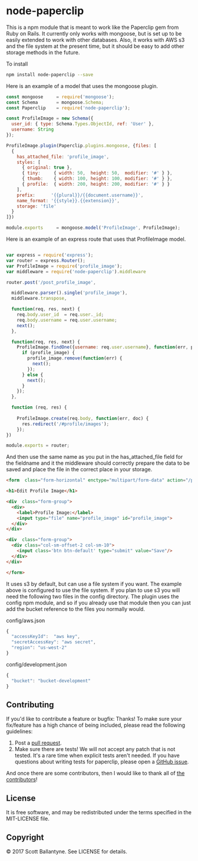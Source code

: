 node-paperclip
=========

This is a npm module that is meant to work like the Paperclip gem from Ruby on Rails. It currently only works with mongoose, but is set up to be easily extended to work with other databases.  Also, it works with AWS s3 and the file system at the present time, but it should be easy to add other storage methods in the future. 

To install 

```bash
npm install node-paperclip --save
```

Here is an example of a model that uses the mongoose plugin.

```javascript
const mongoose     = require('mongoose');
const Schema       = mongoose.Schema;
const Paperclip    = require('node-paperclip');

const ProfileImage = new Schema({
  user_id: { type: Schema.Types.ObjectId, ref: 'User' },
  username: String
});

ProfileImage.plugin(Paperclip.plugins.mongoose, {files: [
  { 
    has_attached_file: 'profile_image',
    styles: [
      { original: true },
      { tiny:     { width: 50,  height: 50,  modifier: '#' } },
      { thumb:    { width: 100, height: 100, modifier: '#' } },
      { profile:  { width: 200, height: 200, modifier: '#' } }
    ],
    prefix:      '{{plural}}/{{document.username}}',
    name_format: '{{style}}.{{extension}}',
    storage: 'file'
  }
]})

module.exports     = mongoose.model('ProfileImage', ProfileImage);
```

Here is an example of an express route that uses that ProfileImage model.
```javascript

var express = require('express');
var router = express.Router();
var ProfileImage = require('profile_image');
var middleware = require('node-paperclip').middleware

router.post('/post_profile_image', 

  middleware.parser().single('profile_image'), 
  middleware.transpose, 

  function(req, res, next) {
    req.body.user_id  = req.user._id;
    req.body.username = req.user.username;
    next();
  },  

  function(req, res, next) {
    ProfileImage.findOne({username: req.user.username}, function(err, profile_image) {
      if (profile_image) {  
        profile_image.remove(function(err) {
          next();
        });
      } else {
        next();
      }
    });
  }, 

  function (req, res) {  
    
    ProfileImage.create(req.body, function(err, doc) {
      res.redirect('/#profile/images');
    });
})

module.exports = router;
```

And then use the same name as you put in the has_attached_file field for the fieldname and it the middleware should correctly prepare the data to be saved and place the file in the correct place in your storage.

```html
<form  class="form-horizontal" enctype="multipart/form-data" action="/post_profile_image" method="post">

<h1>Edit Profile Image</h1>

<div  class="form-group">
  <div>  
    <label>Profile Image:</label>
    <input type="file" name="profile_image" id="profile_image">
  </div>
</div>

<div  class="form-group">
  <div class="col-sm-offset-2 col-sm-10">
    <input class='btn btn-default' type="submit" value="Save"/>
  </div>
</div>

</form>

```



It uses s3 by default, but can use a file system if you want.  The example above is configured to use the file system.  If you plan to use s3 you will need the following two files in the config directory.  The plugin uses the config npm module, and so if you already use that module then you can just add the bucket reference to the files you normally would.

config/aws.json
```javascript
{
  "accessKeyId":  "aws key",
  "secretAccessKey": "aws secret",
  "region": "us-west-2"
}
```
config/development.json
```javascript
{
  "bucket": "bucket-development"
}
```


Contributing
------------

If you'd like to contribute a feature or bugfix: Thanks! To make sure your
fix/feature has a high chance of being included, please read the following
guidelines:

1. Post a [pull request](https://github.com/ballantyne/node-paperclip/compare/).
2. Make sure there are tests! We will not accept any patch that is not tested.
   It's a rare time when explicit tests aren't needed. If you have questions
   about writing tests for paperclip, please open a
   [GitHub issue](https://github.com/ballantyne/node-paperclip/issues/new).


And once there are some contributors, then I would like to thank all of [the contributors](https://github.com/ballantyne/node-paperclip/graphs/contributors)!

License
-------

It is free software, and may be redistributed under the terms specified in the MIT-LICENSE file.

Copyright 
-------
© 2017 Scott Ballantyne. See LICENSE for details.

